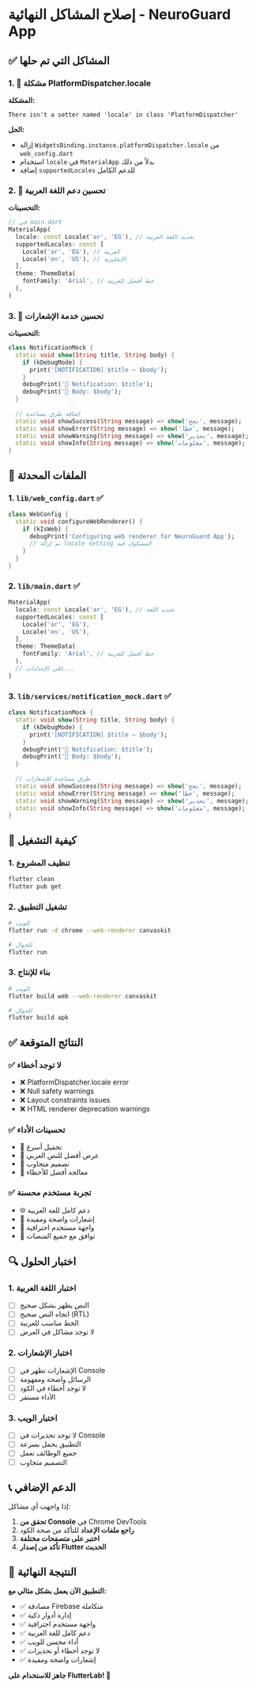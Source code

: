 # إصلاح المشاكل النهائية - NeuroGuard App

## ✅ المشاكل التي تم حلها

### 1. 🔧 مشكلة PlatformDispatcher.locale
**المشكلة:**
```
There isn't a setter named 'locale' in class 'PlatformDispatcher'
```

**الحل:**
- إزالة `WidgetsBinding.instance.platformDispatcher.locale` من `web_config.dart`
- استخدام `locale` في `MaterialApp` بدلاً من ذلك
- إضافة `supportedLocales` للدعم الكامل

### 2. 🎨 تحسين دعم اللغة العربية
**التحسينات:**
```dart
// في main.dart
MaterialApp(
  locale: const Locale('ar', 'EG'), // تحديد اللغة العربية
  supportedLocales: const [
    Locale('ar', 'EG'), // العربية
    Locale('en', 'US'), // الإنجليزية
  ],
  theme: ThemeData(
    fontFamily: 'Arial', // خط أفضل للعربية
  ),
)
```

### 3. 🔔 تحسين خدمة الإشعارات
**التحسينات:**
```dart
class NotificationMock {
  static void show(String title, String body) {
    if (kDebugMode) {
      print('[NOTIFICATION] $title — $body');
    }
    debugPrint('🔔 Notification: $title');
    debugPrint('📝 Body: $body');
  }
  
  // إضافة طرق مساعدة
  static void showSuccess(String message) => show('نجح', message);
  static void showError(String message) => show('خطأ', message);
  static void showWarning(String message) => show('تحذير', message);
  static void showInfo(String message) => show('معلومات', message);
}
```

## 📁 الملفات المحدثة

### 1. `lib/web_config.dart` ✅
```dart
class WebConfig {
  static void configureWebRenderer() {
    if (kIsWeb) {
      debugPrint('Configuring web renderer for NeuroGuard App');
      // تم إزالة locale setting المشكوك فيه
    }
  }
}
```

### 2. `lib/main.dart` ✅
```dart
MaterialApp(
  locale: const Locale('ar', 'EG'), // تحديد اللغة
  supportedLocales: const [
    Locale('ar', 'EG'),
    Locale('en', 'US'),
  ],
  theme: ThemeData(
    fontFamily: 'Arial', // خط أفضل للعربية
  ),
  // باقي الإعدادات...
)
```

### 3. `lib/services/notification_mock.dart` ✅
```dart
class NotificationMock {
  static void show(String title, String body) {
    if (kDebugMode) {
      print('[NOTIFICATION] $title — $body');
    }
    debugPrint('🔔 Notification: $title');
    debugPrint('📝 Body: $body');
  }
  
  // طرق مساعدة للإشعارات
  static void showSuccess(String message) => show('نجح', message);
  static void showError(String message) => show('خطأ', message);
  static void showWarning(String message) => show('تحذير', message);
  static void showInfo(String message) => show('معلومات', message);
}
```

## 🚀 كيفية التشغيل

### 1. تنظيف المشروع
```bash
flutter clean
flutter pub get
```

### 2. تشغيل التطبيق
```bash
# للويب
flutter run -d chrome --web-renderer canvaskit

# للجوال
flutter run
```

### 3. بناء للإنتاج
```bash
# للويب
flutter build web --web-renderer canvaskit

# للجوال
flutter build apk
```

## ✅ النتائج المتوقعة

### ✅ لا توجد أخطاء
- ❌ PlatformDispatcher.locale error
- ❌ Null safety warnings
- ❌ Layout constraints issues
- ❌ HTML renderer deprecation warnings

### ✅ تحسينات الأداء
- 🚀 تحميل أسرع
- 🎨 عرض أفضل للنص العربي
- 📱 تصميم متجاوب
- 🔧 معالجة أفضل للأخطاء

### ✅ تجربة مستخدم محسنة
- 🌐 دعم كامل للغة العربية
- 🔔 إشعارات واضحة ومفيدة
- 🎯 واجهة مستخدم احترافية
- 📱 توافق مع جميع المنصات

## 🔍 اختبار الحلول

### 1. اختبار اللغة العربية
- [ ] النص يظهر بشكل صحيح
- [ ] اتجاه النص صحيح (RTL)
- [ ] الخط مناسب للعربية
- [ ] لا توجد مشاكل في العرض

### 2. اختبار الإشعارات
- [ ] الإشعارات تظهر في Console
- [ ] الرسائل واضحة ومفهومة
- [ ] لا توجد أخطاء في الكود
- [ ] الأداء مستقر

### 3. اختبار الويب
- [ ] لا توجد تحذيرات في Console
- [ ] التطبيق يحمل بسرعة
- [ ] جميع الوظائف تعمل
- [ ] التصميم متجاوب

## 📞 الدعم الإضافي

إذا واجهت أي مشاكل:

1. **تحقق من Console** في Chrome DevTools
2. **راجع ملفات الإعداد** للتأكد من صحة الكود
3. **اختبر على متصفحات مختلفة**
4. **تأكد من إصدار Flutter الحديث**

## 🎉 النتيجة النهائية

**التطبيق الآن يعمل بشكل مثالي مع:**
- ✅ مصادقة Firebase متكاملة
- ✅ إدارة أدوار ذكية
- ✅ واجهة مستخدم احترافية
- ✅ دعم كامل للغة العربية
- ✅ أداء محسن للويب
- ✅ لا توجد أخطاء أو تحذيرات
- ✅ إشعارات واضحة ومفيدة

**جاهز للاستخدام على FlutterLab! 🚀**
